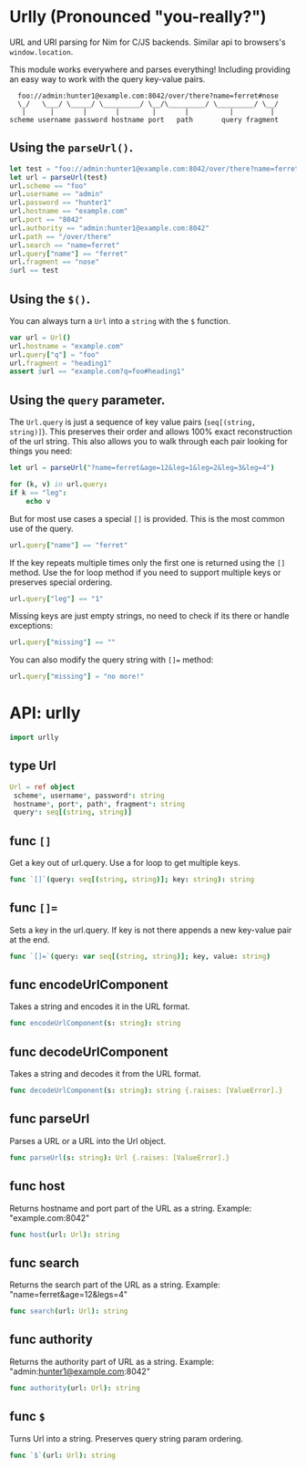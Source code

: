 # Urlly (Pronounced "you-really?")

URL and URI parsing for Nim for C/JS backends. Similar api to browsers's `window.location`.

This module works everywhere and parses everything! Including providing an easy way to work with the query key-value pairs.

```
  foo://admin:hunter1@example.com:8042/over/there?name=ferret#nose
  \_/   \___/ \_____/ \_________/ \__/\_________/ \_________/ \__/
   |      |       |       |        |       |          |         |
scheme username password hostname port   path       query fragment
```

## Using the `parseUrl()`.

```nim
let test = "foo://admin:hunter1@example.com:8042/over/there?name=ferret#nose"
let url = parseUrl(test)
url.scheme == "foo"
url.username == "admin"
url.password == "hunter1"
url.hostname == "example.com"
url.port == "8042"
url.authority == "admin:hunter1@example.com:8042"
url.path == "/over/there"
url.search == "name=ferret"
url.query["name"] == "ferret"
url.fragment == "nose"
$url == test
```

## Using the `$()`.

You can always turn a `Url` into a `string` with the `$` function.

```nim
var url = Url()
url.hostname = "example.com"
url.query["q"] = "foo"
url.fragment = "heading1"
assert $url == "example.com?q=foo#heading1"
```

## Using the `query` parameter.

The `Url.query` is just a sequence of key value pairs (`seq[(string, string)]`). This preserves their order and allows 100% exact reconstruction of the url string. This also allows you to walk through each pair looking for things you need:

```nim
let url = parseUrl("?name=ferret&age=12&leg=1&leg=2&leg=3&leg=4")

for (k, v) in url.query:
if k == "leg":
    echo v
```

But for most use cases a special `[]` is provided. This is the most common use of the query.

```nim
url.query["name"] == "ferret"
```

If the key repeats multiple times only the first one is returned using the `[]` method. Use the for loop method if you need to support multiple keys or preserves special ordering.

```nim
url.query["leg"] == "1"
```

Missing keys are just empty strings, no need to check if its there or handle exceptions:

```nim
url.query["missing"] == ""
````

You can also modify the query string with `[]=` method:

```nim
url.query["missing"] = "no more!"
```

# API: urlly

```nim
import urlly
```

## **type** Url


```nim
Url = ref object
 scheme*, username*, password*: string
 hostname*, port*, path*, fragment*: string
 query*: seq[(string, string)]
```

## **func** `[]`

Get a key out of url.query. Use a for loop to get multiple keys.

```nim
func `[]`(query: seq[(string, string)]; key: string): string
```

## **func** `[]=`

Sets a key in the url.query. If key is not there appends a new key-value pair at the end.

```nim
func `[]=`(query: var seq[(string, string)]; key, value: string)
```

## **func** encodeUrlComponent

Takes a string and encodes it in the URL format.

```nim
func encodeUrlComponent(s: string): string
```

## **func** decodeUrlComponent

Takes a string and decodes it from the URL format.

```nim
func decodeUrlComponent(s: string): string {.raises: [ValueError].}
```

## **func** parseUrl

Parses a URL or a URL into the Url object.

```nim
func parseUrl(s: string): Url {.raises: [ValueError].}
```

## **func** host

Returns hostname and port part of the URL as a string. Example: "example.com:8042"

```nim
func host(url: Url): string
```

## **func** search

Returns the search part of the URL as a string. Example: "name=ferret&amp;age=12&amp;legs=4"

```nim
func search(url: Url): string
```

## **func** authority

Returns the authority part of URL as a string. Example: "admin:hunter1@example.com:8042"

```nim
func authority(url: Url): string
```

## **func** `$`

Turns Url into a string. Preserves query string param ordering.

```nim
func `$`(url: Url): string
```
